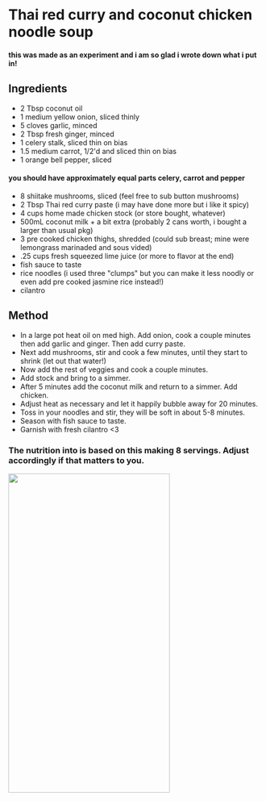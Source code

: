 # Thai red curry and coconut chicken noodle soup

#### this was made as an experiment and i am so glad i wrote down what i put in!

## Ingredients

* 2 Tbsp coconut oil
* 1 medium yellow onion, sliced thinly
* 5 cloves garlic, minced
* 2 Tbsp fresh ginger, minced
* 1 celery stalk, sliced thin on bias
* 1.5 medium carrot, 1/2'd and sliced thin on bias
* 1 orange bell pepper, sliced 
#### you should have approximately equal parts celery, carrot and pepper
* 8 shiitake mushrooms, sliced (feel free to sub button mushrooms)
* 2 Tbsp Thai red curry paste (i may have done more but i like it spicy)
* 4 cups home made chicken stock (or store bought, whatever)
* 500mL coconut milk + a bit extra (probably 2 cans worth, i bought a larger than usual pkg)
* 3 pre cooked chicken thighs, shredded (could sub breast; mine were lemongrass marinaded and sous vided)
* .25 cups fresh squeezed lime juice (or more to flavor at the end)
* fish sauce to taste
* rice noodles (i used three "clumps" but you can make it less noodly or even add pre cooked jasmine rice instead!)
* cilantro

## Method

* In a large pot heat oil on med high. Add onion, cook a couple minutes then add garlic and ginger. Then add curry paste.
* Next add mushrooms, stir and cook a few minutes, until they start to shrink (let out that water!)
* Now add the rest of veggies and cook a couple minutes.
* Add stock and bring to a simmer.
* After 5 minutes add the coconut milk and return to a simmer. Add chicken.
* Adjust heat as necessary and let it happily bubble away for 20 minutes.
* Toss in your noodles and stir, they will be soft in about 5-8 minutes.
* Season with fish sauce to taste.
* Garnish with fresh cilantro <3

### The nutrition into is based on this making 8 servings. Adjust accordingly if that matters to you.
<a href="https://www.verywellfit.com/recipe-nutrition-analyzer-4157076" target="_blank"><img width="320" height="633.583" src="https://www.verywellfit.com/thmb/iWVBZhfGIIBI4nUgIAIQSxCIdcc=/1000x0/Nutrition-Label-Embed-31526059-450ef77cd14d49c580ef6a81d672823e.png" /></a>
